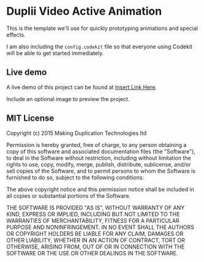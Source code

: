 # Duplii Video Active Animation

This is the template we'll use for quickly prototyping animations and special effects.

I am also including the `config.codekit` file so that everyone using Codekit will be able to get started immediately.

## Live demo

A live demo of this project can be found at [Insert Link Here](http://duplii.com/ "Duplii | We Make Duplication Happen").

Include an optional image to preview the project.

## MIT License

Copyright (c) 2015 Making Duplication Technologies ltd

Permission is hereby granted, free of charge, to any person obtaining a copy
of this software and associated documentation files (the "Software"), to deal
in the Software without restriction, including without limitation the rights
to use, copy, modify, merge, publish, distribute, sublicense, and/or sell
copies of the Software, and to permit persons to whom the Software is
furnished to do so, subject to the following conditions:

The above copyright notice and this permission notice shall be included in all
copies or substantial portions of the Software.

THE SOFTWARE IS PROVIDED "AS IS", WITHOUT WARRANTY OF ANY KIND, EXPRESS OR
IMPLIED, INCLUDING BUT NOT LIMITED TO THE WARRANTIES OF MERCHANTABILITY,
FITNESS FOR A PARTICULAR PURPOSE AND NONINFRINGEMENT. IN NO EVENT SHALL THE
AUTHORS OR COPYRIGHT HOLDERS BE LIABLE FOR ANY CLAIM, DAMAGES OR OTHER
LIABILITY, WHETHER IN AN ACTION OF CONTRACT, TORT OR OTHERWISE, ARISING FROM,
OUT OF OR IN CONNECTION WITH THE SOFTWARE OR THE USE OR OTHER DEALINGS IN THE
SOFTWARE.

